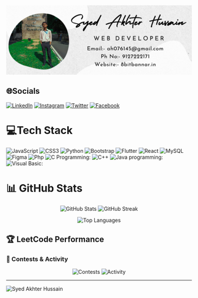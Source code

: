 ![iMac - 1](https://raw.githubusercontent.com/Ak7865/portflio/refs/heads/main/IMG_20241225_024502.png)


## 🌐Socials
[![LinkedIn](https://img.shields.io/badge/LinkedIn-%230077B5.svg?logo=linkedin&logoColor=white)](https://www.linkedin.com/in/syed-akhter-hussain-026361233?utm_source=share&utm_campaign=share_via&utm_content=profile&utm_medium=android_app) [![Instagram](https://img.shields.io/badge/Instagram-E4405F?style=flat-square&logo=Instagram&logoColor=white)](https://www.instagram.com/syed_akhter_hussain?igsh=MTI0emtubG9pM252cg==) [![Twitter](https://img.shields.io/badge/Twitter-%231DA1F2.svg?logo=Twitter&logoColor=white)](https://x.com/IamAK78?t=bKIs9e1ZzFr7_hkxrb7siA&s=09) 
[![Facebook](https://img.shields.io/badge/Facebook-blue?logo=facebook)](https://www.facebook.com/share/17vSdrAUp3/) 
# 💻Tech Stack
![JavaScript](https://img.shields.io/badge/javascript-%23323330.svg?style=for-the-badge&logo=javascript&logoColor=%23F7DF1E) ![CSS3](https://img.shields.io/badge/css3-%231572B6.svg?style=for-the-badge&logo=css3&logoColor=white)  ![Python](https://img.shields.io/badge/python-3670A0?style=for-the-badge&logo=python&logoColor=ffdd54) ![Bootstrap](https://img.shields.io/badge/bootstrap-%23563D7C.svg?style=for-the-badge&logo=bootstrap&logoColor=white)  ![Flutter](https://img.shields.io/badge/Flutter-%2302569B.svg?style=for-the-badge&logo=Flutter&logoColor=white) ![React](https://img.shields.io/badge/react-%2320232a.svg?style=for-the-badge&logo=react&logoColor=%2361DAFB) ![MySQL](https://img.shields.io/badge/mysql-%2300f.svg?style=for-the-badge&logo=mysql&logoColor=white) ![Figma](https://img.shields.io/badge/figma-%23F24E1E.svg?style=for-the-badge&logo=figma&logoColor=white) 
 ![Php](https://shields.io/badge/-PHP-3776AB?style=flat&logo=php) ![C Programming: ](https://img.shields.io/badge/C-Programming%20Language-brightgreen) ![C++ ](https://img.shields.io/badge/-C++-blue?logo=cplusplus) ![Java programming: ](https://img.shields.io/badge/Java-ED8B00?style=for-the-badge&logo=openjdk&logoColor=white) ![Visual Basic: ](https://img.shields.io/badge/Visual-Basic-blue)
# 📊 GitHub Stats
<p align="center">
  <img src="https://github-readme-stats.vercel.app/api?username=Ak7865&theme=synthwave&hide_border=false&include_all_commits=false&count_private=true" alt="GitHub Stats" width="380"/>
  <img src="https://github-readme-streak-stats.herokuapp.com/?user=Ak7865&theme=synthwave&hide_border=false" alt="GitHub Streak" width="380"/>
</p>

<p align="center">
  <img src="https://github-readme-stats.vercel.app/api/top-langs/?username=Ak7865&theme=synthwave&hide_border=false&include_all_commits=false&count_private=true&layout=compact" alt="Top Languages" width="380"/>
</p>

## 🏆 LeetCode Performance  
### 🎯 Contests & Activity
<p align="center">
  <img src="https://leetcard.jacoblin.cool/Ak7865?theme=dark&ext=contest" alt="Contests" width="380"/>
  <img src="https://leetcard.jacoblin.cool/Ak7865?theme=dark&ext=activity" alt="Activity" width="380"/>
</p>




<hr/>
<p align="left"> <img src="https://komarev.com/ghpvc/?username=Ak7865" alt="Syed Akhter Hussain" /> </p>

